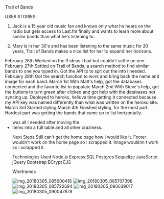 
Trail of Bands


USER STORIES
1. Jack is a 15 year old music fan and knows only what he hears on the radio but gets access to Last.fm finally and wants to learn more about similar bands than what he's listening to.

2. Mary is in her 30's and has been listening to the same music for 20 years, Trail of Bands makes a nice list for her to expand her horizons. 

February 26th
Worked on the 3 ideas I had but couldn't settle on one.
February 27th
Settled on Trail of Bands, a search method to find similar bands to one you typed in. Got the API to to spit out the info i needed.
February 28th
Got the search function to work and bring back the name and image for each band.
March 1st
With Matt's help, got the databases connected and the favorite list to populate
March 2nd
With Steve's help, got the buttons to turn green after clicked and got help with the databases not syncing up. Deployed to heroku, helluva time  getting it connected because my API key was named differently than what was written on the heroku site.
March 3rd
Started styling
March 4th
Finished styling, for the most part. Hardest part was getting the bands that came up to list horizontally. <ul class="col-md-4"> was all I needed after moving the <li> items into a full table and all other craziness.

Next Steps
Still can't get the home page how I would like it. Footer wouldn't work on the home page so i scrapped it. Image wouldnn't work so i scrapped it.

Technologies Used
Node.js
Express
SQL
Postgres
Sequelize
JavaScript
jQuery
Bootstrap
BCrypt
EJS


Wireframes

![img_20180305_085600418](https://user-images.githubusercontent.com/35078480/37439815-20355afa-27b7-11e8-9bf8-ac4618bf7d98.jpg)
![img_20180305_085707398](https://user-images.githubusercontent.com/35078480/37439816-2051d004-27b7-11e8-9da0-779d864beced.jpg)
![img_20180305_085722694](https://user-images.githubusercontent.com/35078480/37439817-206d6634-27b7-11e8-89f0-d56b3fd83952.jpg)
![img_20180305_090039017](https://user-images.githubusercontent.com/35078480/37439818-208abc5c-27b7-11e8-9ef6-49795a55d856.jpg)
![img_20180305_090047878](https://user-images.githubusercontent.com/35078480/37439819-20a2ce6e-27b7-11e8-9015-bdeb6e2d87e6.jpg)
